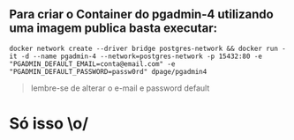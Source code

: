 
## Para criar o Container do pgadmin-4 utilizando uma imagem publica basta executar: 

```docker
docker network create --driver bridge postgres-network && docker run -it -d --name pgadmin-4 --network=postgres-network -p 15432:80 -e "PGADMIN_DEFAULT_EMAIL=conta@email.com" -e "PGADMIN_DEFAULT_PASSWORD=passw0rd" dpage/pgadmin4
```
>lembre-se de alterar o e-mail e password default
# Só isso \o/